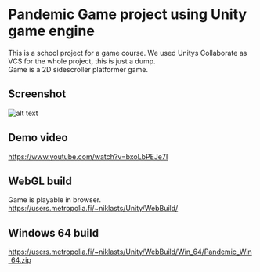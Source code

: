 # Pandemic Game project using Unity game engine
This is a school project for a game course. We used Unitys Collaborate as VCS for the whole project, this is just a dump.
<br>
Game is a 2D sidescroller platformer game.

## Screenshot
![alt text](https://users.metropolia.fi/~niklasts/Unity/vids/pandemic_pic.PNG)

## Demo video
https://www.youtube.com/watch?v=bxoLbPEJe7I

## WebGL build
Game is playable in browser.
<br>
https://users.metropolia.fi/~niklasts/Unity/WebBuild/

## Windows 64 build
https://users.metropolia.fi/~niklasts/Unity/WebBuild/Win_64/Pandemic_Win_64.zip
